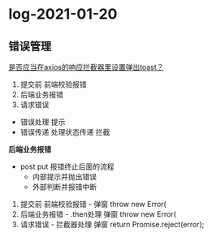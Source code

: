 # log-2021-01-20

## 错误管理

[是否应当在axios的响应拦截器里设置弹出toast？](https://www.jianshu.com/p/69b6411900d2)

1. 提交前 前端校验报错
2. 后端业务报错
3. 请求错误

- 错误处理 提示
- 错误传递 处理状态传递 拦截

**后端业务报错**
- post put 报错终止后面的流程
    - 内部提示并抛出错误
    - 外部判断并报错中断


1. 提交前 前端校验报错 - 弹窗 throw new Error( 
2. 后端业务报错 - .then处理 弹窗 throw new Error( 
3. 请求错误 - 拦截器处理 弹窗 return Promise.reject(error);
